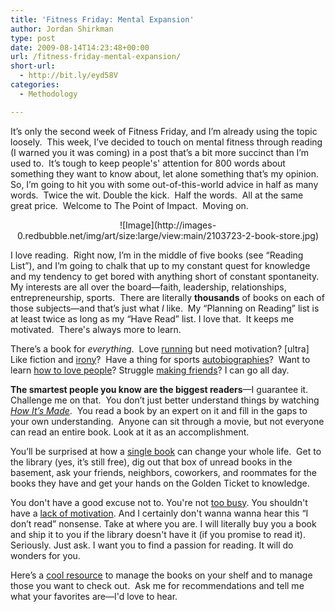 ```yaml
---
title: 'Fitness Friday: Mental Expansion'
author: Jordan Shirkman
type: post
date: 2009-08-14T14:23:48+00:00
url: /fitness-friday-mental-expansion/
short-url:
  - http://bit.ly/eyd58V
categories:
  - Methodology

---
```

It’s only the second week of Fitness Friday, and I’m already using the topic loosely.  This week, I’ve decided to touch on mental fitness through reading (I warned you it was coming) in a post that’s a bit more succinct than I’m used to.  It’s tough to keep people's' attention for 800 words about something they want to know about, let alone something that’s my opinion.  So, I’m going to hit you with some out-of-this-world advice in half as many words.  Twice the wit. Double the kick.  Half the words.  All at the same great price.  Welcome to The Point of Impact.  Moving on.

<p style="text-align:center;">
  ![Image](http://images-0.redbubble.net/img/art/size:large/view:main/2103723-2-book-store.jpg)
</p>

I love reading.  Right now, I’m in the middle of five books (see “Reading List”), and I’m going to chalk that up to my constant quest for knowledge and my tendency to get bored with anything short of constant spontaneity.  My interests are all over the board—faith, leadership, relationships, entrepreneurship, sports.  There are literally **thousands** of books on each of those subjects—and that’s just what _I_ like.  My “Planning on Reading” list is at least twice as long as my “Have Read” list. I love that.  It keeps me motivated.  There's always more to learn.

There’s a book for _everything_.  Love [running](http://www.amazon.com/Ultramarathon-Man-Confessions-All-Night-Runner/dp/1585424803/ref=sr_1_1?ie=UTF8&qid=1250258662&sr=8-1) but need motivation? [ultra]  Like fiction and [irony](http://www.amazon.com/Ultramarathon-Man-Confessions-All-Night-Runner/dp/1585424803/ref=sr_1_1?ie=UTF8&qid=1250258662&sr=8-1)?  Have a thing for sports [autobiographies](http://www.amazon.com/Quiet-Strength-Principles-Practices-Priorities/dp/1414318022/ref=sr_1_1?ie=UTF8&qid=1250258724&sr=8-1)?  Want to learn [how to love people](http://www.amazon.com/Five-Love-Languages-Gift-Commitment/dp/1881273628/ref=sr_1_1?ie=UTF8&qid=1250258751&sr=8-1)? Struggle [making friends](http://www.amazon.com/How-Win-Friends-Influence-People/dp/0671027034/ref=sr_1_1?ie=UTF8&qid=1250258779&sr=8-1)? I can go all day.

**The smartest people you know are the biggest readers**—I guarantee it.  Challenge me on that.  You don’t just better understand things by watching _[How It’s Made](http://science.discovery.com/fansites/howitsmade/howitsmade.html)_.  You read a book by an expert on it and fill in the gaps to your own understanding.  Anyone can sit through a movie, but not everyone can read an entire book. Look at it as an accomplishment.

You’ll be surprised at how a [single book](http://en.wikipedia.org/wiki/Bible) can change your whole life.  Get to the library (yes, it’s still free), dig out that box of unread books in the basement, ask your friends, neighbors, coworkers, and roommates for the books they have and get your hands on the Golden Ticket to knowledge.

You don't have a good excuse not to. You're not [too busy](http://jshirkman.wordpress.com/2009/08/12/time-management-tips-for-your-busy-life/). You shouldn't have a [lack of motivation](http://jshirkman.wordpress.com/2009/08/07/fitness-friday-the-art-of-motivation/). And I certainly don't wanna wanna hear this “I don’t read” nonsense. Take at where you are. I will literally buy you a book and ship it to you if the library doesn't have it (if you promise to read it). Seriously. Just ask. I want you to find a passion for reading. It will do wonders for you.

Here’s a [cool resource](http://www.shelfari.com) to manage the books on your shelf and to manage those you want to check out.  Ask me for recommendations and tell me what your favorites are—I'd love to hear.
